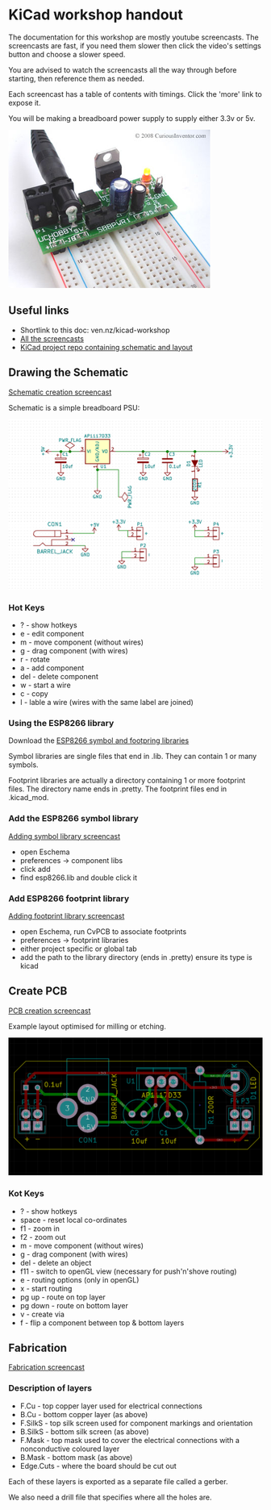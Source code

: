 # KiCad workshop handout

The documentation for this workshop are mostly youtube screencasts. The
screencasts are fast, if you need them slower then click the video's settings
button and choose a slower speed.

You are advised to watch the screencasts all the way through before starting,
then reference them as needed.

Each screencast has a table of contents with timings. Click the 'more' link to
expose it.

You will be making a breadboard power supply to supply either 3.3v or 5v.

![photo](pcb-psu.jpg)

## Useful links

* Shortlink to this doc: ven.nz/kicad-workshop
* [All the screencasts](https://www.youtube.com/playlist?list=PLmcDgdDpcaPjIBy60y22XzG036ckQI7bC)
* [KiCad project repo containing schematic and layout](https://github.com/mattvenn/kicad/tree/master/esp8266-12-breakout)

## Drawing the Schematic

[Schematic creation screencast](https://www.youtube.com/watch?v=SAGcpGdsB4c&index=1&list=PLmcDgdDpcaPjIBy60y22XzG036ckQI7bC)

Schematic is a simple breadboard PSU:

![schematic](schematic.png)

### Hot Keys

* ? - show hotkeys
* e - edit component
* m - move component (without wires)
* g - drag component (with wires)
* r - rotate
* a - add component
* del - delete component
* w - start a wire
* c - copy
* l - lable a wire (wires with the same label are joined)

### Using the ESP8266 library

Download the [ESP8266 symbol and footpring libraries](https://github.com/mattvenn/kicad-esp8266-lib/archive/master.zip)

Symbol libraries are single files that end in .lib. They can contain 1 or many
symbols.

Footprint libraries are actually a directory containing 1 or more footprint
files. The directory name ends in .pretty. The footprint files end in
.kicad_mod.

### Add the ESP8266 symbol library

[Adding symbol library screencast](https://youtu.be/gfC7R_rTocs?list=PLmcDgdDpcaPjIBy60y22XzG036ckQI7bC&t=50)

* open Eschema
* preferences -> component libs
* click add
* find esp8266.lib and double click it

### Add ESP8266 footprint library

[Adding footprint library screencast](https://youtu.be/gfC7R_rTocs?list=PLmcDgdDpcaPjIBy60y22XzG036ckQI7bC&t=165)

* open Eschema, run CvPCB to associate footprints
* preferences -> footprint libraries
* either project specific or global tab
* add the path to the library directory (ends in .pretty) ensure its type is kicad


## Create PCB

[PCB creation screencast](https://www.youtube.com/watch?v=t0hJgYAWNFI&index=2&list=PLmcDgdDpcaPjIBy60y22XzG036ckQI7bC)

Example layout optimised for milling or etching.

![layout](layout.png)

### Kot Keys

* ? - show hotkeys
* space - reset local co-ordinates
* f1 - zoom in
* f2 - zoom out
* m - move component (without wires)
* g - drag component (with wires)
* del - delete an object
* f11 - switch to openGL view (necessary for push'n'shove routing)
* e - routing options (only in openGL)
* x - start routing
* pg up - route on top layer
* pg down - route on bottom layer
* v - create via
* f - flip a component between top & bottom layers

## Fabrication

[Fabrication screencast](https://www.youtube.com/watch?v=VwQu3Ap_2rI&index=5&list=PLmcDgdDpcaPjIBy60y22XzG036ckQI7bC)

### Description of layers

* F.Cu - top copper layer used for electrical connections
* B.Cu - bottom copper layer (as above)
* F.SilkS - top silk screen used for component markings and orientation
* B.SilkS - bottom silk screen (as above)
* F.Mask - top mask used to cover the electrical connections with a nonconductive coloured layer
* B.Mask - bottom mask (as above)
* Edge.Cuts - where the board should be cut out

Each of these layers is exported as a separate file called a gerber.

We also need a drill file that specifies where all the holes are.
